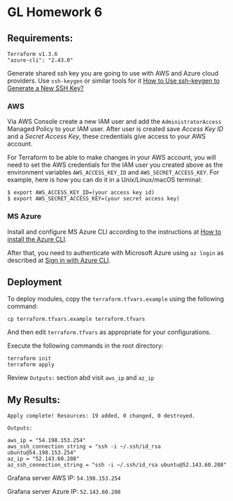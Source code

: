 # GL Homework 6

## Requirements:
```
Terraform v1.3.6
"azure-cli": "2.43.0"
```

Generate shared ssh key you are going to use with AWS and Azure cloud providers. Use `ssh-keygen` or similar tools for it [How to Use ssh-keygen to Generate a New SSH Key?](https://www.ssh.com/academy/ssh/keygen)

### AWS

Via AWS Console create a new IAM user and add the `AdministratorAccess` Managed Policy to your IAM user. After user is created save _Access Key ID_ and a _Secret Access Key_, these credentials give access to your AWS account.

For Terraform to be able to make changes in your AWS account, you will need to set the AWS credentials for the IAM user you created above as the environment variables `AWS_ACCESS_KEY_ID` and `AWS_SECRET_ACCESS_KEY`. For example, here is how you can do it in a Unix/Linux/macOS terminal:

```
$ export AWS_ACCESS_KEY_ID=(your access key id)
$ export AWS_SECRET_ACCESS_KEY=(your secret access key)
```

### MS Azure

Install and configure MS Azure CLI  according to the
instructions at [How to install the Azure CLI](https://learn.microsoft.com/en-us/cli/azure/install-azure-cli).

After that, you need to authenticate with Microsoft Azure using `az login` as described at [Sign in with Azure CLI](https://docs.microsoft.com/en-us/cli/azure/authenticate-azure-cli).

## Deployment
To deploy modules, copy the `terraform.tfvars.example` using the following command:

```
cp terraform.tfvars.example terraform.tfvars
```

And then edit `terraform.tfvars` as appropriate for your configurations.

Execute the following commands in the root directory:
```
terraform init
terraform apply
```

Review `Outputs:` section abd visit `aws_ip` and `az_ip`

## My Results:
```
Apply complete! Resources: 19 added, 0 changed, 0 destroyed.

Outputs:

aws_ip = "54.198.153.254"
aws_ssh_connection_string = "ssh -i ~/.ssh/id_rsa ubuntu@54.198.153.254"
az_ip = "52.143.60.208"
az_ssh_connection_string = "ssh -i ~/.ssh/id_rsa ubuntu@52.143.60.208"
```

Grafana server AWS IP: `54.198.153.254`

Grafana server Azure IP: `52.143.60.208`
